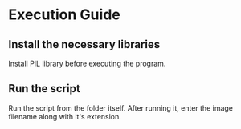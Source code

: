 # Execution Guide

## Install the necessary libraries
Install PIL library before executing the program.

## Run the script
Run the script from the folder itself. After running it, enter the image filename along with it's extension.
